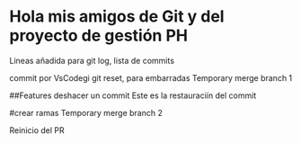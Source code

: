 # Hola mis amigos de Git y del proyecto de gestión PH

Lineas añadida para git log, lista de commits

commit por VsCodegi
git reset, para embarradas
 Temporary merge branch 1

##Features
deshacer un commit
Este es la restauraciín del commit

#crear ramas 
 Temporary merge branch 2

Reinicio del PR